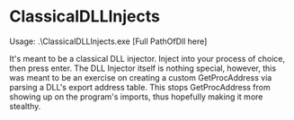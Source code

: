 # ClassicalDLLInjects

Usage: .\ClassicalDLLInjects.exe <PID> [Full PathOfDll here]

It's meant to be a classical DLL injector. Inject into your process of choice, then press enter. The DLL Injector itself is nothing special, however, this was meant to be an exercise on creating a custom GetProcAddress via parsing a DLL's export address table. This stops GetProcAddress from showing up on the program's imports, thus hopefully making it more stealthy. 

